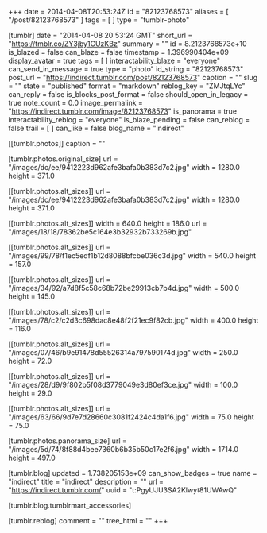 +++
date = 2014-04-08T20:53:24Z
id = "82123768573"
aliases = [ "/post/82123768573" ]
tags = [ ]
type = "tumblr-photo"

[tumblr]
date = "2014-04-08 20:53:24 GMT"
short_url = "https://tmblr.co/ZY3jby1CUzKBz"
summary = ""
id = 8.2123768573e+10
is_blazed = false
can_blaze = false
timestamp = 1.396990404e+09
display_avatar = true
tags = [ ]
interactability_blaze = "everyone"
can_send_in_message = true
type = "photo"
id_string = "82123768573"
post_url = "https://indirect.tumblr.com/post/82123768573"
caption = ""
slug = ""
state = "published"
format = "markdown"
reblog_key = "ZMJtqLYc"
can_reply = false
is_blocks_post_format = false
should_open_in_legacy = true
note_count = 0.0
image_permalink = "https://indirect.tumblr.com/image/82123768573"
is_panorama = true
interactability_reblog = "everyone"
is_blaze_pending = false
can_reblog = false
trail = [ ]
can_like = false
blog_name = "indirect"

[[tumblr.photos]]
caption = ""

[tumblr.photos.original_size]
url = "/images/dc/ee/9412223d962afe3bafa0b383d7c2.jpg"
width = 1280.0
height = 371.0

[[tumblr.photos.alt_sizes]]
url = "/images/dc/ee/9412223d962afe3bafa0b383d7c2.jpg"
width = 1280.0
height = 371.0

[[tumblr.photos.alt_sizes]]
width = 640.0
height = 186.0
url = "/images/18/18/78362be5c164e3b32932b733269b.jpg"

[[tumblr.photos.alt_sizes]]
url = "/images/99/78/f1ec5edf1b12d8088bfcbe036c3d.jpg"
width = 540.0
height = 157.0

[[tumblr.photos.alt_sizes]]
url = "/images/34/92/a7d8f5c58c68b72be29913cb7b4d.jpg"
width = 500.0
height = 145.0

[[tumblr.photos.alt_sizes]]
url = "/images/78/c2/c2d3c698dac8e48f2f21ec9f82cb.jpg"
width = 400.0
height = 116.0

[[tumblr.photos.alt_sizes]]
url = "/images/07/46/b9e91478d55526314a797590174d.jpg"
width = 250.0
height = 72.0

[[tumblr.photos.alt_sizes]]
url = "/images/28/d9/9f802b5f08d3779049e3d80ef3ce.jpg"
width = 100.0
height = 29.0

[[tumblr.photos.alt_sizes]]
url = "/images/63/66/9d7e7d28660c3081f2424c4da1f6.jpg"
width = 75.0
height = 75.0

[tumblr.photos.panorama_size]
url = "/images/5d/74/8f88d4bee7360b6b35b50c17e2f6.jpg"
width = 1714.0
height = 497.0

[tumblr.blog]
updated = 1.738205153e+09
can_show_badges = true
name = "indirect"
title = "indirect"
description = ""
url = "https://indirect.tumblr.com/"
uuid = "t:PgyUJU3SA2Klwyt81UWAwQ"

[tumblr.blog.tumblrmart_accessories]

[tumblr.reblog]
comment = ""
tree_html = ""
+++
